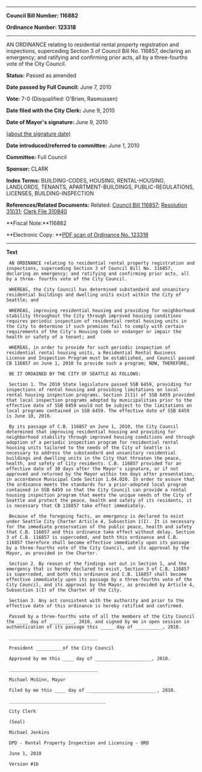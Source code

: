 

********

**Council Bill Number: 116882**
   
**Ordinance Number: 123318**
********

 AN ORDINANCE relating to residential rental property registration and inspections, superceding Section 3 of Council Bill No. 116857, declaring an emergency; and ratifying and confirming prior acts, all by a three-fourths vote of the City Council.

**Status:** Passed as amended
   
**Date passed by Full Council:** June 7, 2010
   
**Vote:** 7-0 (Disqualified: O'Brien, Rasmussen)
   
**Date filed with the City Clerk:** June 9, 2010
   
**Date of Mayor's signature:** June 9, 2010
   
[(about the signature date)](/~public/approvaldate.htm)
   
   
   
**Date introduced/referred to committee:** June 1, 2010
   
**Committee:** Full Council
   
**Sponsor:** CLARK
   
   
**Index Terms:** BUILDING-CODES, HOUSING, RENTAL-HOUSING, LANDLORDS, TENANTS, APARTMENT-BUILDINGS, PUBLIC-REGULATIONS, LICENSES, BUILDING-INSPECTION

**References/Related Documents:** Related: [ Council Bill 116857](http://clerk.ci.seattle.wa.us/~scripts/nph-brs.exe?s1=&s2=&s3=116857&s4=&s5=&Sect4=and&l=20&Sect2=THESON&Sect3=PLURON&Sect5=CBOR1&Sect6=HITOFF&d=CBOR&p=1&u=%2F~public%2Fcbor1.htm&r=0&f=S); [Resolution 31031](http://clerk.ci.seattle.wa.us/~scripts/nphbrs.exe?s1=&s3=31031&s2=&s4=&Sect4=AND&l=20&Sect2=THESON&Sect3=PLURON&Sect5=RESNY&Sect6=HITOFF&d=RESF&p=1&u=%2F~public%2Fresny.htm&r=0&f=S); [Clerk File 310840](http://clerk.ci.seattle.wa.us/~scripts/nph-brs.exe?s1=&s2=&s3=310840&s4=&Sect4=AND&l=20&Sect2=THESON&Sect3=PLURON&Sect5=CFCF1&Sect6=HITOFF&d=CFCF&p=1&u=%2F~public%2Fcfcf1.htm&r=1&f=G)

**Fiscal Note:**116882

**Electronic Copy: **[PDF scan of Ordinance No. 123318](/~archives/Ordinances/Ord_123318.pdf)

********

**Text**
   
```
 AN ORDINANCE relating to residential rental property registration and inspections, superceding Section 3 of Council Bill No. 116857, declaring an emergency; and ratifying and confirming prior acts, all by a three- fourths vote of the City Council.

 WHEREAS, the City Council has determined substandard and unsanitary residential buildings and dwelling units exist within the City of Seattle; and

 WHEREAS, improving residential housing and providing for neighborhood stability throughout the City through improved housing conditions requires periodic inspection of residential rental housing units in the City to determine if such premises fail to comply with certain requirements of the City's Housing Code or endanger or impair the health or safety of a tenant; and

 WHEREAS, in order to provide for such periodic inspection of residential rental housing units, a Residential Rental Business License and Inspection Program must be established, and Council passed CB 116857 on June 1, 2010 to provide such a program; NOW, THEREFORE,

 BE IT ORDAINED BY THE CITY OF SEATTLE AS FOLLOWS:

 Section 1. The 2010 State legislature passed SSB 6459, providing for inspections of rental housing and providing limitations on local rental housing inspection programs. Section 2(11) of SSB 6459 provided that local inspection programs adopted by municipalities prior to the effective date of SSB 6459 would not be subject to the limitations on local programs contained in SSB 6459. The effective date of SSB 6459 is June 10, 2010.

 By its passage of C.B. 116857 on June 1, 2010, the City Council determined that improving residential housing and providing for neighborhood stability through improved housing conditions and through adoption of a periodic inspection program for residential rental housing units tailored to the needs of the City of Seattle is necessary to address the substandard and unsanitary residential buildings and dwelling units in the City that threaten the peace, health, and safety of City residents. C.B. 116857 provided for an effective date of 30 days after the Mayor's signature, or if not approved and returned by the Mayor within ten days after presentation, in accordance Municipal Code Section 1.04.020. In order to assure that the ordinance meets the standards for a prior-adopted local program contained in SSB 6459 so that the City Council can provide a rental housing inspection program that meets the unique needs of the City of Seattle and protect the peace, health and safety of its residents, it is necessary that CB 116857 take effect immediately.

 Because of the foregoing facts, an emergency is declared to exist under Seattle City Charter Article 4, Subsection 1(I). It is necessary for the immediate preservation of the public peace, health and safety that C.B. 116857 and this ordinance take effect without delay. Section 3 of C.B. 116857 is superceded, and both this ordinance and C.B. 116857 therefore shall become effective immediately upon its passage by a three-fourths vote of the City Council, and its approval by the Mayor, as provided in the Charter.

 Section 2. By reason of the findings set out in Section 1, and the emergency that is hereby declared to exist, Section 3 of C.B. 116857 is superceded, and both this ordinance and C.B. 116857 shall become effective immediately upon its passage by a three-fourths vote of the City Council, and its approval by the Mayor, as provided by Article 4, Subsection 1(I) of the Charter of the City.

 Section 3. Any act consistent with the authority and prior to the effective date of this ordinance is hereby ratified and confirmed.

 Passed by a three-fourths vote of all the members of the City Council the ____ day of _________, 2010, and signed by me in open session in authentication of its passage this _____ day of __________, 2010.

 _________________________________

 President __________of the City Council

 Approved by me this ____ day of _____________________, 2010.

 _________________________________

 Michael McGinn, Mayor

 Filed by me this ____ day of __________________________, 2010.

 ____________________________________

 City Clerk

 (Seal)

 Michael Jenkins

 DPD - Rental Property Inspection and Licensing - ORD

 June 1, 2010

 Version #1b

```
